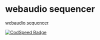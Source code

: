 # webaudio sequencer

[webaudio sequencer](https://teradonburi.github.io/audiosequencer/)

[![CodSpeed Badge](https://img.shields.io/endpoint?url=https://codspeed.io/badge.json)](https://codspeed.io/teradonburi/audiosequencer)
